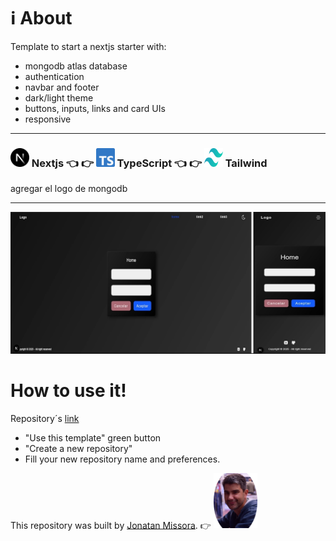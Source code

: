 # ℹ️ About 
Template to start a nextjs starter with:
  - mongodb atlas database
  - authentication
  - navbar and footer
  - dark/light theme
  - buttons, inputs, links and card UIs
  - responsive

****************************

### <img src="/public/nextjs-icon.svg" alt="nextjs image" width="30px" height="30px" /> Nextjs 👈 👉 <img src="/public/typescript-icon.svg" alt="typescript image" width="30px" height="30px" /> TypeScript 👈 👉 <img src="/public/tailwindcss-icon.svg" alt="tailwind image" width="30px" height="30px" /> Tailwind  

agregar el logo de mongodb

****************************

![alt text](/public/preview.webp "preview image repository")

How to use it!
===============

 Repository´s [link](https://github.com/jonatanjmissora/nextjs15-mongodb)
- "Use this template" green button
- "Create a new repository"
- Fill your new repository name and preferences.

This repository was built by [Jonatan Missora](https://github.com/jonatanjmissora).  👉  <img src="/public/avatar.png" width="70px" height="auto" alt="avatar image"/> 